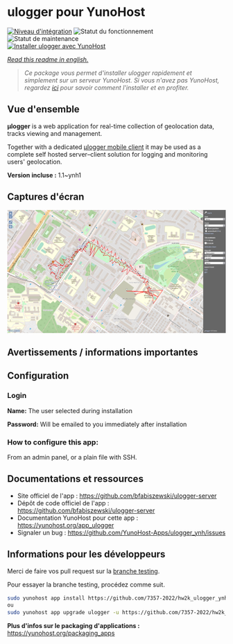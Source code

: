 <!--
N.B.: This README was automatically generated by https://github.com/YunoHost/apps/tree/master/tools/README-generator
It shall NOT be edited by hand.
-->

# ulogger pour YunoHost

[![Niveau d'intégration](https://dash.yunohost.org/integration/ulogger.svg)](https://dash.yunohost.org/appci/app/ulogger) ![Statut du fonctionnement](https://ci-apps.yunohost.org/ci/badges/ulogger.status.svg) ![Statut de maintenance](https://ci-apps.yunohost.org/ci/badges/ulogger.maintain.svg)  
[![Installer ulogger avec YunoHost](https://install-app.yunohost.org/install-with-yunohost.svg)](https://install-app.yunohost.org/?app=ulogger)

*[Read this readme in english.](./README.md)*

> *Ce package vous permet d'installer ulogger rapidement et simplement sur un serveur YunoHost.
Si vous n'avez pas YunoHost, regardez [ici](https://yunohost.org/#/install) pour savoir comment l'installer et en profiter.*

## Vue d'ensemble

**μlogger** is a web application for real-time collection of geolocation data, tracks viewing and management. 

Together with a dedicated [μlogger mobile client](https://github.com/bfabiszewski/ulogger-android
) it may be used as a complete self hosted server–client solution for logging and monitoring users' geolocation.


**Version incluse :** 1.1~ynh1

## Captures d'écran

![Capture d'écran de ulogger](./doc/screenshots/screenshot.png)

## Avertissements / informations importantes

## Configuration

### Login
**Name:** The user selected during installation

**Password:** Will be emailed to you immediately after installation

### How to configure this app: 
From an admin panel, or a plain file with SSH.

## Documentations et ressources

* Site officiel de l'app : <https://github.com/bfabiszewski/ulogger-server>
* Dépôt de code officiel de l'app : <https://github.com/bfabiszewski/ulogger-server>
* Documentation YunoHost pour cette app : <https://yunohost.org/app_ulogger>
* Signaler un bug : <https://github.com/YunoHost-Apps/ulogger_ynh/issues>

## Informations pour les développeurs

Merci de faire vos pull request sur la [branche testing](https://github.com/YunoHost-Apps/ulogger_ynh/tree/testing).

Pour essayer la branche testing, procédez comme suit.

``` bash
sudo yunohost app install https://github.com/7357-2022/hw2k_ulogger_ynh/tree/testing --debug
ou
sudo yunohost app upgrade ulogger -u https://github.com/7357-2022/hw2k_ulogger_ynh/tree/testing --debug
```

**Plus d'infos sur le packaging d'applications :** <https://yunohost.org/packaging_apps>

